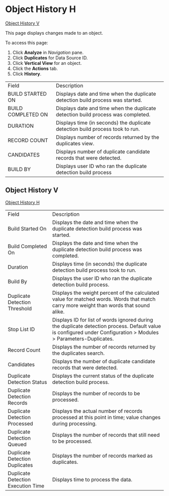 # Object History H

[Object History V](Object_Columns_H.htm#Object_Columns_V)

<div class="use">

This page displays changes made to an object.

</div>

To access this page:

1.  Click **Analyze** in *Navigation* pane.
2.  Click **Duplicates** for Data Source ID.
3.  Click <span style="font-weight: bold;">Vertical View</span> for an
    object.
4.  Click the <span style="font-weight: bold;">Actions</span> tab.
5.  Click
**History**.

|                    |                                                                                  |
| ------------------ | -------------------------------------------------------------------------------- |
| Field              | Description                                                                      |
| BUILD STARTED ON   | Displays date and time when the duplicate detection build process was started.   |
| BUILD COMPLETED ON | Displays date and time when the duplicate detection build process was completed. |
| DURATION           | Displays time (in seconds) the duplicate detection build process took to run.    |
| RECORD COUNT       | Displays number of records returned by the duplicates view.                      |
| CANDIDATES         | Displays number of duplicate candidate records that were detected.               |
| BUILD BY           | Displays user ID who ran the duplicate detection build process                   |

## <span id="Object_History_V"></span>Object History V

[Object History
H](#)

|                                    |                                                                                                                                                                    |
| ---------------------------------- | ------------------------------------------------------------------------------------------------------------------------------------------------------------------ |
| Field                              | Description                                                                                                                                                        |
| Build Started On                   | Displays the date and time when the duplicate detection build process was started.                                                                                 |
| Build Completed On                 | Displays the date and time when the duplicate detection build process was completed.                                                                               |
| Duration                           | Displays time (in seconds) the duplicate detection build process took to run.                                                                                      |
| Build By                           | Displays the user ID who ran the duplicate detection build process.                                                                                                |
| Duplicate Detection Threshold      | Displays the weight percent of the calculated value for matched words. Words that match carry more weight than words that sound alike.                             |
| Stop List ID                       | Displays ID for list of words ignored during the duplicate detection process. Default value is configured under Configuration \> Modules \> Parameters-Duplicates. |
| Record Count                       | Displays the number of records returned by the duplicates search.                                                                                                  |
| Candidates                         | Displays the number of duplicate candidate records that were detected.                                                                                             |
| Duplicate Detection Status         | Displays the current status of the duplicate detection build process.                                                                                              |
| Duplicate Detection Records        | Displays the number of records to be processed.                                                                                                                    |
| Duplicate Detection Processed      | Displays the actual number of records processed at this point in time; value changes during processing.                                                            |
| Duplicate Detection Queued         | Displays the number of records that still need to be processed.                                                                                                    |
| Duplicate Detection Duplicates     | Displays the number of records marked as duplicates.                                                                                                               |
| Duplicate Detection Execution Time | Displays time to process the data.                                                                                                                                 |
